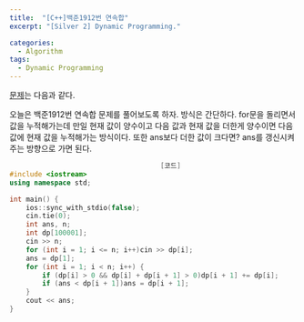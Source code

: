 ```yaml
---
title:  "[C++]백준1912번 연속합"
excerpt: "[Silver 2] Dynamic Programming."

categories:
  - Algorithm
tags:
  - Dynamic Programming
---
```

[문제](https://www.acmicpc.net/problem/1912)는 다음과 같다.

오늘은 백준1912번 연속합 문제를 풀어보도록 하자. 방식은 간단하다. for문을 돌리면서 값을 누적해가는데 만일 현재 값이 양수이고 다음 값과 현재 값을 더한게 양수이면 다음 값에 현재 값을 누적해가는 방식이다.
또한 ans보다 더한 값이 크다면? ans를 갱신시켜주는 방향으로 가면 된다.

```c++
                                     [코드]
#include <iostream>
using namespace std;

int main() {
	ios::sync_with_stdio(false);
	cin.tie(0);
	int ans, n;
	int dp[100001];
	cin >> n;
	for (int i = 1; i <= n; i++)cin >> dp[i];
	ans = dp[1];
	for (int i = 1; i < n; i++) {
		if (dp[i] > 0 && dp[i] + dp[i + 1] > 0)dp[i + 1] += dp[i];
		if (ans < dp[i + 1])ans = dp[i + 1];
	}
	cout << ans;
}
```
